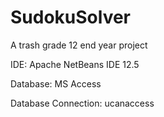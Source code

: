 # SudokuSolver
A trash grade 12 end year project

IDE: Apache NetBeans IDE 12.5

Database: MS Access

Database Connection: ucanaccess 
